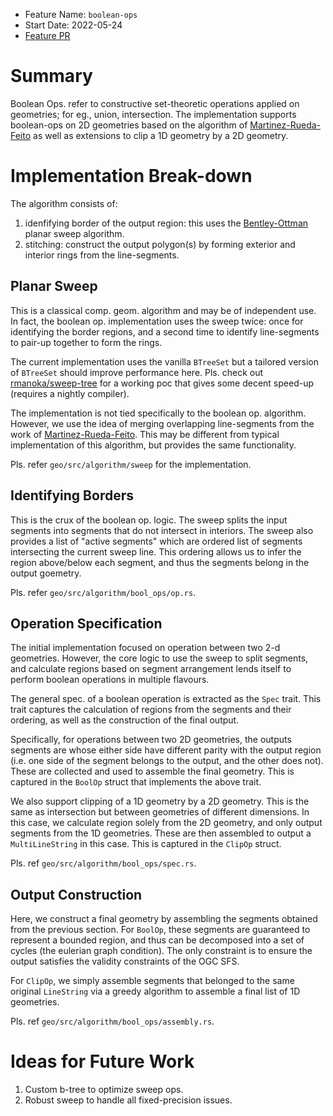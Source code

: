- Feature Name: `boolean-ops`
- Start Date: 2022-05-24
- [Feature PR]

# Summary

Boolean Ops. refer to constructive set-theoretic operations applied on
geometries; for eg., union, intersection. The implementation supports
boolean-ops on 2D geometries based on the algorithm of
[Martinez-Rueda-Feito] as well as extensions to clip a 1D geometry by a 2D
geometry.

# Implementation Break-down

The algorithm consists of:

1. idenfifying border of the output region: this uses the [Bentley-Ottman]
   planar sweep algorithm.
1. stitching: construct the output polygon(s) by forming exterior and
   interior rings from the line-segments.

## Planar Sweep

This is a classical comp. geom. algorithm and may be of independent use. In
fact, the boolean op. implementation uses the sweep twice: once for
identifying the border regions, and a second time to identify line-segments
to pair-up together to form the rings.

The current implementation uses the vanilla `BTreeSet` but a tailored
version of `BTreeSet` should improve performance here. Pls. check out
[rmanoka/sweep-tree] for a working poc that gives some decent speed-up
(requires a nightly compiler).

The implementation is not tied specifically to the boolean op. algorithm.
However, we use the idea of merging overlapping line-segments from the work
of [Martinez-Rueda-Feito]. This may be different from typical
implementation of this algorithm, but provides the same functionality.

Pls. refer `geo/src/algorithm/sweep` for the implementation.

## Identifying Borders

This is the crux of the boolean op. logic. The sweep splits the input
segments into segments that do not intersect in interiors. The sweep also
provides a list of "active segments" which are ordered list of segments
intersecting the current sweep line. This ordering allows us to infer the
region above/below each segment, and thus the segments belong in the output
goemetry.

Pls. refer `geo/src/algorithm/bool_ops/op.rs`.

## Operation Specification

The initial implementation focused on operation between two 2-d
geometries. However, the core logic to use the sweep to split segments, and
calculate regions based on segment arrangement lends itself to perform
boolean operations in multiple flavours.

The general spec. of a boolean operation is extracted as the `Spec` trait.
This trait captures the calculation of regions from the segments and their
ordering, as well as the construction of the final output.

Specifically, for operations between two 2D geometries, the outputs
segments are whose either side have different parity with the output region
(i.e. one side of the segment belongs to the output, and the other does
not). These are collected and used to assemble the final geometry. This is
captured in the `BoolOp` struct that implements the above trait.

We also support clipping of a 1D geometry by a 2D geometry. This is the
same as intersection but between geometries of different dimensions. In
this case, we calculate region solely from the 2D geometry, and only output
segments from the 1D geometries. These are then assembled to output a
`MultiLineString` in this case.  This is captured in the `ClipOp` struct.

Pls. ref `geo/src/algorithm/bool_ops/spec.rs`.

## Output Construction

Here, we construct a final geometry by assembling the segments obtained
from the previous section. For `BoolOp`, these segments are guaranteed to
represent a bounded region, and thus can be decomposed into a set of cycles
(the eulerian graph condition). The only constraint is to ensure the
output satisfies the validity constraints of the OGC SFS.

For `ClipOp`, we simply assemble segments that belonged to the same
original `LineString` via a greedy algorithm to assemble a final list of 1D
geometries.

Pls. ref `geo/src/algorithm/bool_ops/assembly.rs`.

# Ideas for Future Work

1. Custom b-tree to optimize sweep ops.
1. Robust sweep to handle all fixed-precision issues.

[Martinez-Rueda-Feito]: //dx.doi.org/10.1016/j.cageo.2008.08.009
[Bentley-Ottman]: //en.wikipedia.org/wiki/Bentley%E2%80%93Ottmann_algorithm
[Feature PR]: //github.com/georust/geo/pull/835
[Laminar Set]: //en.wikipedia.org/wiki/Laminar_set_family
[rmanoka/sweep-tree]: //github.com/rmanoka/sweep-tree
